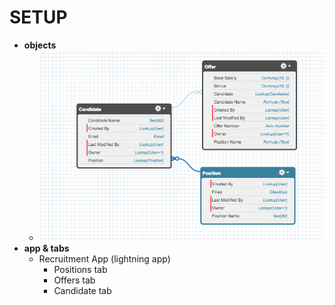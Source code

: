 # SETUP

* **objects**
  * ![objects.png](/screenshots/objects.png)
* **app & tabs**
  * Recruitment App (lightning app)
    * Positions tab
    * Offers tab
    * Candidate tab
